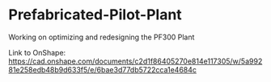 # Prefabricated-Pilot-Plant
Working on optimizing and redesigning the PF300 Plant

Link to OnShape: https://cad.onshape.com/documents/c2d1f86405270e814e117305/w/5a99281e258edb48b9d633f5/e/6bae3d77db5722cca1e4684c
